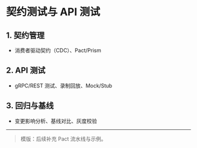 ﻿# 契约测试与 API 测试

## 1. 契约管理

- 消费者驱动契约（CDC）、Pact/Prism

## 2. API 测试

- gRPC/REST 测试、录制回放、Mock/Stub

## 3. 回归与基线

- 变更影响分析、基线对比、灰度校验

---

> 模版：后续补充 Pact 流水线与示例。
